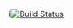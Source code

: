 i[![Build Status](https://secure.travis-ci.org/agrimaldi/j.nome.s.png)](http://travis-ci.org/agrimaldi/j.nome.s)

